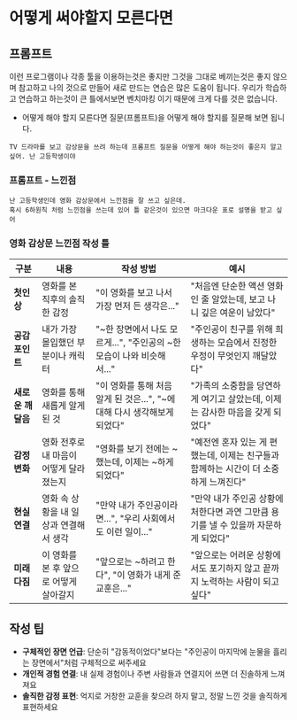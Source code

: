 # 어떻게 써야할지 모른다면

## 프롬프트
이런 프로그램이나 각종 툴을 이용하는것은 좋지만 그것을 그대로 베끼는것은 좋지 않으며 참고하고 나의 것으로 만들어 새로 만드는 연습은 많은 도움이 됩니다. 우리가 학습하고 연습하고 하는것이 큰 틀에서보면 벤치마킹 이기 때문에 크게 다를 것은 없습니다.

* 어떻게 해야 할지 모른다면 질문(프롬프트)을 어떻게 해야 할지를 질문해 보면 됩니다.
```
TV 드라마를 보고 감상문을 쓰려 하는데 프롬프트 질문을 어떻게 해야 하는것이 좋은지 알고 싶어. 난 고등학생이야
```

### 프롬프트 - 느낀점
```
난 고등학생인데 영화 감상문에서 느낀점을 잘 쓰고 싶은데.
혹시 6하원칙 처럼 느낀점을 쓰는데 있어 틀 같은것이 있으면 마크다운 표로 설명을 받고 싶어
```

### 영화 감상문 느낀점 작성 틀

| 구분 | 내용 | 작성 방법 | 예시 |
|------|------|-----------|------|
| **첫인상** | 영화를 본 직후의 솔직한 감정 | "이 영화를 보고 나서 가장 먼저 든 생각은..." | "처음엔 단순한 액션 영화인 줄 알았는데, 보고 나니 깊은 여운이 남았다" |
| **공감 포인트** | 내가 가장 몰입했던 부분이나 캐릭터 | "~한 장면에서 나도 모르게...", "주인공의 ~한 모습이 나와 비슷해서..." | "주인공이 친구를 위해 희생하는 모습에서 진정한 우정이 무엇인지 깨달았다" |
| **새로운 깨달음** | 영화를 통해 새롭게 알게 된 것 | "이 영화를 통해 처음 알게 된 것은...", "~에 대해 다시 생각해보게 되었다" | "가족의 소중함을 당연하게 여기고 살았는데, 이제는 감사한 마음을 갖게 되었다" |
| **감정 변화** | 영화 전후로 내 마음이 어떻게 달라졌는지 | "영화를 보기 전에는 ~했는데, 이제는 ~하게 되었다" | "예전엔 혼자 있는 게 편했는데, 이제는 친구들과 함께하는 시간이 더 소중하게 느껴진다" |
| **현실 연결** | 영화 속 상황을 내 일상과 연결해서 생각 | "만약 내가 주인공이라면...", "우리 사회에서도 이런 일이..." | "만약 내가 주인공 상황에 처한다면 과연 그만큼 용기를 낼 수 있을까 자문하게 되었다" |
| **미래 다짐** | 이 영화를 본 후 앞으로 어떻게 살아갈지 | "앞으로는 ~하려고 한다", "이 영화가 내게 준 교훈은..." | "앞으로는 어려운 상황에서도 포기하지 않고 끝까지 노력하는 사람이 되고 싶다" |

## 작성 팁
- **구체적인 장면 언급**: 단순히 "감동적이었다"보다는 "주인공이 마지막에 눈물을 흘리는 장면에서"처럼 구체적으로 써주세요
- **개인적 경험 연결**: 내 실제 경험이나 주변 사람들과 연결지어 쓰면 더 진솔하게 느껴져요
- **솔직한 감정 표현**: 억지로 거창한 교훈을 찾으려 하지 말고, 정말 느낀 것을 솔직하게 표현하세요

